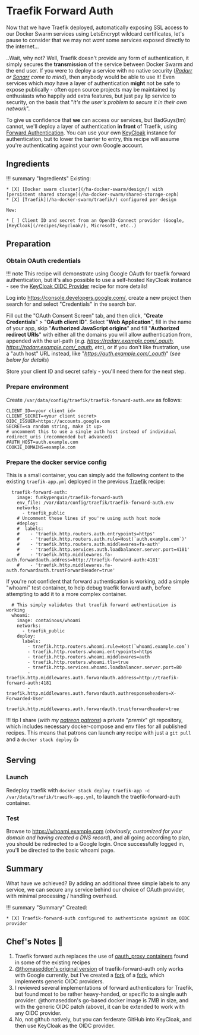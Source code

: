 # Traefik Forward Auth

Now that we have Traefik deployed, automatically exposing SSL access to our Docker Swarm services using LetsEncrypt wildcard certificates, let's pause to consider that we may not _want_ some services exposed directly to the internet...

..Wait, why not? Well, Traefik doesn't provide any form of authentication, it simply secures the **transmission** of the service between Docker Swarm and the end user. If you were to deploy a service with no native security (*[Radarr](/recipes/autopirate/radarr/) or [Sonarr](/recipes/autopirate/sonarr/) come to mind*), then anybody would be able to use it! Even services which _may_ have a layer of authentication **might** not be safe to expose publically - often open source projects may be maintained by enthusiasts who happily add extra features, but just pay lip service to security, on the basis that "*it's the user's problem to secure it in their own network*".

To give us confidence that **we** can access our services, but BadGuys(tm) cannot, we'll deploy a layer of authentication **in front** of Traefik, using [Forward Authentication](https://docs.traefik.io/configuration/entrypoints/#forward-authentication). You can use your own  [KeyCloak](/recipes/keycloak/) instance for authentication, but to lower the barrier to entry, this recipe will assume you're authenticating against your own Google account.

## Ingredients

!!! summary "Ingredients"
    Existing:

    * [X] [Docker swarm cluster](/ha-docker-swarm/design/) with [persistent shared storage](/ha-docker-swarm/shared-storage-ceph)
    * [X] [Traefik](/ha-docker-swarm/traefik/) configured per design

    New:

    * [ ] Client ID and secret from an OpenID-Connect provider (Google, [KeyCloak](/recipes/keycloak/), Microsoft, etc..)

## Preparation

### Obtain OAuth credentials

!!! note
    This recipe will demonstrate using Google OAuth for traefik forward authentication, but it's also possible to use a self-hosted KeyCloak instance - see the [KeyCloak OIDC Provider](/recipes/keycloak/setup-oidc-provider/) recipe for more details!

Log into https://console.developers.google.com/, create a new project then search for and select "Credentials" in the search bar. 

Fill out the "OAuth Consent Screen" tab, and then click, "**Create Credentials**" > "**OAuth client ID**". Select "**Web Application**", fill in the name of your app, skip "**Authorized JavaScript origins**" and fill "**Authorized redirect URIs**" with either all the domains you will allow authentication from, appended with the url-path (*e.g. https://radarr.example.com/_oauth, https://radarr.example.com/_oauth, etc*), or if you don't like frustration, use a "auth host" URL instead, like "*https://auth.example.com/_oauth*" (*see below for details*)

Store your client ID and secret safely - you'll need them for the next step.


### Prepare environment

Create `/var/data/config/traefik/traefik-forward-auth.env` as follows:

```
CLIENT_ID=<your client id>
CLIENT_SECRET=<your client secret>
OIDC_ISSUER=https://accounts.google.com
SECRET=<a random string, make it up>
# uncomment this to use a single auth host instead of individual redirect_uris (recommended but advanced)
#AUTH_HOST=auth.example.com
COOKIE_DOMAINS=example.com
```

### Prepare the docker service config

This is a small container, you can simply add the following content to the existing `traefik-app.yml` deployed in the previous [Traefik](/recipes/traefik/) recipe:

```
  traefik-forward-auth:
    image: funkypenguin/traefik-forward-auth
    env_file: /var/data/config/traefik/traefik-forward-auth.env
    networks:
      - traefik_public
    # Uncomment these lines if you're using auth host mode
    #deploy:
    #  labels:
    #    - 'traefik.http.routers.auth.entrypoints=https'
    #    - 'traefik.http.routers.auth.rule=Host(`auth.example.com`)'
    #    - 'traefik.http.routers.auth.middlewares=fa-auth'
    #    - 'traefik.http.services.auth.loadbalancer.server.port=4181'
    #    - 'traefik.http.middlewares.fa-auth.forwardauth.address=http://traefik-forward-auth:4181'
    #    - 'traefik.http.middlewares.fa-auth.forwardauth.trustForwardHeader=true'
```

If you're not confident that forward authentication is working, add a simple "whoami" test container, to help debug traefik forward auth, before attempting to add it to a more complex container.

```
  # This simply validates that traefik forward authentication is working
  whoami:
    image: containous/whoami
    networks:
      - traefik_public
    deploy:
      labels:
        - traefik.http.routers.whoami.rule=Host(`whoami.example.com`)
        - traefik.http.routers.whoami.entrypoints=https
        - traefik.http.routers.whoami.middlewares=auth
        - traefik.http.routers.whoami.tls=true
        - traefik.http.services.whoami.loadbalancer.server.port=80
        - traefik.http.middlewares.auth.forwardauth.address=http://traefik-forward-auth:4181
        - traefik.http.middlewares.auth.forwardauth.authresponseheaders=X-Forwarded-User
        - traefik.http.middlewares.auth.forwardauth.trustforwardheader=true
```

!!! tip
        I share (_with my [patreon patrons](https://www.patreon.com/funkypenguin)_) a private "_premix_" git repository, which includes necessary docker-compose and env files for all published recipes. This means that patrons can launch any recipe with just a ```git pull``` and a ```docker stack deploy``` 👍



## Serving

### Launch

Redeploy traefik with ```docker stack deploy traefik-app -c /var/data/traefik/traeifk-app.yml```, to launch the traefik-forward-auth container. 

### Test

Browse to https://whoami.example.com (*obviously, customized for your domain and having created a DNS record*), and all going according to plan, you should be redirected to a Google login. Once successfully logged in, you'll be directed to the basic whoami page.

## Summary

What have we achieved? By adding an additional three simple labels to any service, we can secure any service behind our choice of OAuth provider, with minimal processing / handling overhead.

!!! summary "Summary"
    Created:

    * [X] Traefik-forward-auth configured to authenticate against an OIDC provider



## Chef's Notes 📓

1. Traefik forward auth replaces the use of [oauth_proxy containers](/reference/oauth_proxy/) found in some of the existing recipes
2. [@thomaseddon's original version](https://github.com/thomseddon/traefik-forward-auth) of traefik-forward-auth only works with Google currently, but I've created a [fork](https://www.github.com/funkypenguin/traefik-forward-auth) of a [fork](https://github.com/noelcatt/traefik-forward-auth), which implements generic OIDC providers.
3. I reviewed several implementations of forward authenticators for Traefik, but found most to be rather heavy-handed, or specific to a single auth provider. @thomaseddon's go-based docker image is 7MB in size, and with the generic OIDC patch (above), it can be extended to work with any OIDC provider.
4. No, not github natively, but you can ferderate GitHub into KeyCloak, and then use KeyCloak as the OIDC provider.
